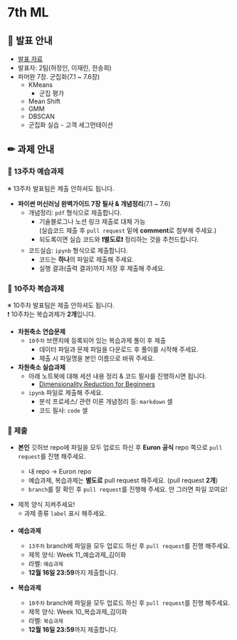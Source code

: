 # 7th ML

## 📢 발표 안내
- [발표 자료](https://github.com/Ewha-Euron/7th-ML/blob/c0d2e693d726ae7dab49ed63f10e1042e5b3d56d/Euron%2013%E1%84%8C%E1%85%AE%E1%84%8E%E1%85%A1%20%E1%84%87%E1%85%A1%E1%86%AF%E1%84%91%E1%85%AD%E1%84%8C%E1%85%A1%E1%84%85%E1%85%AD_2%E1%84%90%E1%85%B5%E1%86%B7.pdf)
- 발표자: 2팀(허정인, 이재린, 한송희)
- 파머완 7장. 군집화(7.1 ~ 7.6장)
  - KMeans
    - 군집 평가
  - Mean Shift
  - GMM
  - DBSCAN
  - 군집화 실습 - 고객 세그먼테이션

## ✏ 과제 안내
### 📍 13주차 예습과제
※ 13주차 발표팀은 제출 안하셔도 됩니다.
- **파이썬 머신러닝 완벽가이드 7장 필사 & 개념정리**(7.1 ~ 7.6)
  - 개념정리: ```pdf``` 형식으로 제출합니다.
    - 기술블로그나 노션 링크 제출로 대체 가능  
      (실습코드 제출 후 ```pull request``` 밑에 **comment**로 첨부해 주세요.)
    - 되도록이면 실습 코드와 **❗별도로❗** 정리하는 것을 추천드립니다.
  - 코드실습: ```ipynb``` 형식으로 제출합니다.
    - 코드는 **하나**의 파일로 제출해 주세요.
    - 실행 결과(출력 결과)까지 저장 후 제출해 주세요.

### 📍 10주차 복습과제
※ 10주차 발표팀은 제출 안하셔도 됩니다.  
❗ 10주차는 복습과제가 **2개**입니다.  
- **차원축소 연습문제**
  - `10주차` 브랜치에 등록되어 있는 복습과제 풀이 후 제출
    - ﻿데이터 파일과 문제 파일을 다운로드 후 풀이를 시작해 주세요.
    - 제출 시 파일명을 본인 이름으로 바꿔 주세요.
- **차원축소 실습과제**  
  - 아래 노트북에 대해 세션 내용 정리 & 코드 필사를 진행하시면 됩니다.
    - [Dimensionality Reduction for Beginners](https://www.kaggle.com/code/lazrus/dimensionality-reduction-demystified-for-beginners#Types-of-Simple-Dimensionality-Reduction-Algorithms/Methods)
  - ```ipynb``` 파일로 제출해 주세요.
    - 분석 프로세스/ 관련 이론 개념정리 등: ```markdown``` 셀
    - 코드 필사: ```code``` 셀

### 📍 제출
- **본인** 깃허브 repo에 파일을 모두 업로드 하신 후 **Euron 공식** repo 쪽으로 ```pull request```를 진행 해주세요.
  - 내 repo -> Euron repo
  - 예습과제, 복습과제는 **별도로** pull request 해주세요. (pull request **2개**)
  - ```branch```를 잘 확인 후 ```pull request```를 진행해 주세요. 안 그러면 파일 꼬여요!
- 제목 양식 지켜주세요!  
⭐ 과제 종류 ```label``` 표시 해주세요.

- **예습과제**
  - ```13주차``` branch에 파일을 모두 업로드 하신 후 ```pull request```를 진행 해주세요.
  - 제목 양식: Week 11_예습과제_김이화
  - 라벨: ```예습과제```
  - **12월 16일 23:59**까지 제출합니다.
  
- **복습과제**
  - ```10주차``` branch에 파일을 모두 업로드 하신 후 ```pull request```를 진행 해주세요.
  - 제목 양식: Week 10_복습과제_김이화
  - 라벨: ```복습과제```
  - **12월 16일 23:59**까지 제출합니다.
